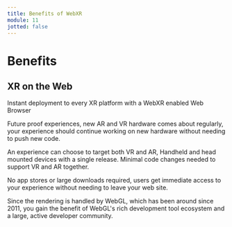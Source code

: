 ```yaml
---
title: Benefits of WebXR
module: 11
jotted: false
---
```


# Benefits

## XR on the Web

Instant deployment to every XR platform with a WebXR enabled Web Browser

Future proof experiences, new AR and VR hardware comes about regularly, your experience should continue working on new hardware without needing to push new code.

An experience can choose to target both VR and AR, Handheld and head mounted devices with a single release. Minimal code changes needed to support VR and AR together.

No app stores or large downloads required, users get immediate access to your experience without needing to leave your web site.

Since the rendering is handled by WebGL, which has been around since 2011, you gain the benefit of WebGL's rich development tool ecosystem and a large, active developer community.